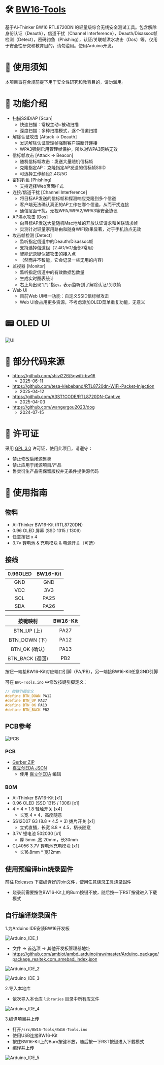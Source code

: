 # 🛠️ [BW16-Tools](https://github.com/FlyingIceyyds/BW16-Tools)
基于Ai-Thinker BW16 RTL8720DN 的轻量级综合无线安全测试工具。包含解除身份认证（Deauth），信道干扰（Channel Interference），Deauth/Disassoc帧检测（Detect），密码钓鱼（Phishing），认证/关联帧洪水攻击（Dos）等。仅用于安全性研究和教育目的，请勿滥用。使用Arduino开发。

# 📌 使用须知
本项目旨在合规前提下用于安全性研究和教育目的，请勿滥用。

# 📑 功能介绍
- 扫描SSID/AP [Scan]
    - 快速扫描：常规主动+被动扫描
    - 深度扫描：多种扫描模式，逐个信道扫描
- 解除认证攻击 [Attack -> Deauth]
    - 发送解除认证管理帧强制客户端断开连接
    - WPA3强制启用管理帧保护，所以对WPA3网络无效
- 信标帧攻击 [Attack -> Beacon]
    - 随机信标帧攻击：发送大量随机信标帧
    - 克隆指定AP：克隆指定AP发送的信标帧SSID
    - 可选择工作频段2.4G/5G
- 密码钓鱼 [Phishing]
    - 支持选择Web页面样式
- 连接/信道干扰 [Channel Interference]
    - 将目标AP发送的信标帧和探测响应克隆到多个信道
    - 客户端无法确认真正的AP工作在哪个信道，从而干扰连接
    - 通信层面干扰，无视WPA/WPA2/WPA3等安全协议
- AP洪水攻击 [Dos]
    - 向目标AP发送大量随机Mac地址的开放认证请求和关联请求帧
    - 实测针对轻量家用路由和随身WIFI效果显著，对于手机热点无效
- 攻击帧检测 [Detect]
    - 监听指定信道中的Deauth/Disassoc帧
    - 支持选择信道组（2.4G/5G/全部/常用）
    - 智能记录疑似被攻击的接入点
    - （然而并不智能，它会记录一些无用的内容）
- 监视器 [Monitor]
    - 监听指定信道中的有效数据包数量
    - 生成实时图表统计
    - 右上角出现“[*]”指示，表示监听到了解除认证/关联帧
- Web UI
    - 目前Web UI唯一功能：自定义SSID信标帧攻击
    - Web UI会占用更多资源，不考虑添加OLED菜单重复功能，无意义

# 📟 OLED UI
![UI](./img/ui.png "0.96 OLED UI")

# 🔗 部分代码来源
- https://github.com/shiyi226/5gwifi-bw16
    - 2025-06-11
- https://github.com/tesa-klebeband/RTL8720dn-WiFi-Packet-Injection
    - 2025-04-12
- https://github.com/A3ST1CODE/RTL8720DN-Captive
    - 2025-04-03
- https://github.com/wangergou2023/dog
    - 2024-07-15

# 🧾 许可证
采用 [GPL 3.0](https://www.gnu.org/licenses/gpl-3.0.html) 许可证，使用此项目，请遵守：

- 禁止修改后闭源售卖
- 禁止应用于闭源项目/产品
- 售卖衍生产品需保留版权并无条件提供源代码

# 🧭 使用指南

## 物料
- Ai-Thinker BW16-Kit (RTL8720DN)
- 0.96 OLED 屏幕 (SSD 1315 / 1306)
- 任意按钮 x 4
- 3.7v 锂电池 & 充电模块 & 电源开关（可选）

## 接线

| 0.96OLED | BW16-Kit |
| :-----: | :-----: |
| GND | GND |
| VCC | 3V3 |
| SCL | PA25 |
| SDA | PA26 |

| 按键映射 | BW16-Kit |
| :-----: | :-----: |
| BTN_UP (上) | PA27 |
| BTN_DOWN (下) | PA12 |
| BTN_OK (确认) | PA13 |
| BTN_BACK (返回) | PB2 |

按钮一端接BW16-Kit对应端口引脚（PA/PB），另一端接BW16-Kit任意GND引脚

可在 `BW6-Tools.ino` 中修改按键引脚定义：
``` cpp
// 按键引脚定义
#define BTN_DOWN PA12
#define BTN_UP PA27
#define BTN_OK PA13
#define BTN_BACK PB2
```

## PCB参考

![PCB](./img/PCB.png "BW16 Tools PCB 预览图")

### PCB

- [Gerber ZIP](./PCB/Gerber.zip)
- [嘉立创EDA JSON](./PCB/PCB-lceda.json)
    - 使用 [嘉立创EDA](https://lceda.cn/) 编辑

### BOM

- Ai-Thinker BW16-Kit [x1]
- 0.96 OLED (SSD 1315 / 1306) [x1]
- 4 * 4 * 1.8 轻触开关 [x4]
    - 长宽 4 * 4，高度随意
- SS12D07 G3 (8.8 * 4.5 * 3) 拨片开关 [x1]
    - 立式直插，长宽 8.8 * 4.5，柄长随意
- 3.7V 锂电池 502030 [x1]
    - 厚 5mm ,宽 20mm，长30mm
- CL4056 3.7V 锂电池充电模块 [x1]
    - 长16.8mm * 宽12mm

## 使用预编译bin烧录固件

前往 [Releases](https://github.com/FlyingIceyyds/BW16-Tools/releases) 下载编译好的bin文件，使用任意烧录工具烧录固件
- 烧录前需要按住BW16-Kit上的Burn按键不放，随后按一下RST按键进入下载模式

## 自行编译烧录固件

1.为Arduino IDE安装BW16开发板

![Arduino_IDE_1](./img/Arduino_IDE_1.png "Arduino IDE首选项配置截图")

- 文件 -> 首选项 -> 其他开发板管理器地址
- https://github.com/ambiot/ambd_arduino/raw/master/Arduino_package/package_realtek.com_amebad_index.json

![Arduino_IDE_2](./img/Arduino_IDE_2.png "Arduino IDE安装BW16开发板示意图")

![Arduino_IDE_3](./img/Arduino_IDE_3.png "Arduino IDE选择BW16开发板示意图")

2.导入本地库

- 依次导入本仓库 `libraries` 目录中所有库文件

![Arduino_IDE_4](./img/Arduino_IDE_4.png "Arduino IDE导入库文件示意图")

3.编译项目并上传
- 打开`/src/BW16-Tools/BW16-Tools.ino`
- 使用USB连接BW16-Kit
- 按住BW16-Kit上的Burn按键不放，随后按一下RST按键进入下载模式
- 编译并上传

![Arduino_IDE_5](./img/Arduino_IDE_5.png "Arduino IDE编译上传示意图")